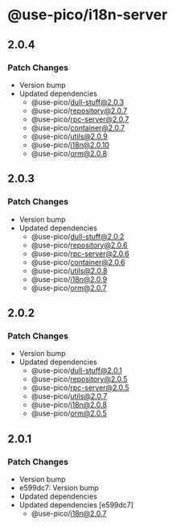 # @use-pico/i18n-server

## 2.0.4

### Patch Changes

- Version bump
- Updated dependencies
    - @use-pico/dull-stuff@2.0.3
    - @use-pico/repository@2.0.7
    - @use-pico/rpc-server@2.0.7
    - @use-pico/container@2.0.7
    - @use-pico/utils@2.0.9
    - @use-pico/i18n@2.0.10
    - @use-pico/orm@2.0.8

## 2.0.3

### Patch Changes

- Version bump
- Updated dependencies
    - @use-pico/dull-stuff@2.0.2
    - @use-pico/repository@2.0.6
    - @use-pico/rpc-server@2.0.6
    - @use-pico/container@2.0.6
    - @use-pico/utils@2.0.8
    - @use-pico/i18n@2.0.9
    - @use-pico/orm@2.0.7

## 2.0.2

### Patch Changes

- Version bump
- Updated dependencies
    - @use-pico/dull-stuff@2.0.1
    - @use-pico/repository@2.0.5
    - @use-pico/rpc-server@2.0.5
    - @use-pico/utils@2.0.7
    - @use-pico/i18n@2.0.8
    - @use-pico/orm@2.0.5

## 2.0.1

### Patch Changes

- Version bump
- e599dc7: Version bump
- Updated dependencies
- Updated dependencies [e599dc7]
    - @use-pico/i18n@2.0.7

